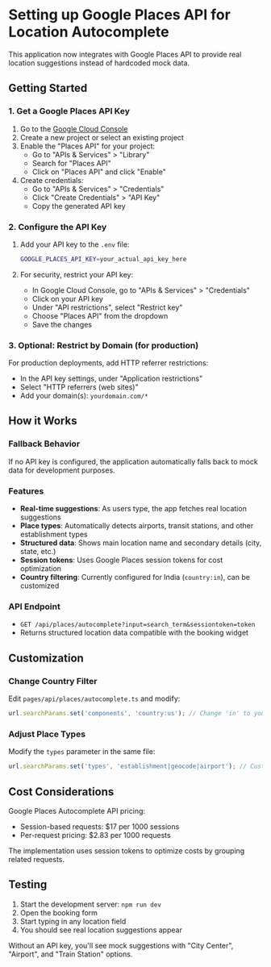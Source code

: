 # Setting up Google Places API for Location Autocomplete

This application now integrates with Google Places API to provide real location suggestions instead of hardcoded mock data.

## Getting Started

### 1. Get a Google Places API Key

1. Go to the [Google Cloud Console](https://console.cloud.google.com/)
2. Create a new project or select an existing project
3. Enable the "Places API" for your project:
   - Go to "APIs & Services" > "Library"
   - Search for "Places API" 
   - Click on "Places API" and click "Enable"
4. Create credentials:
   - Go to "APIs & Services" > "Credentials"
   - Click "Create Credentials" > "API Key"
   - Copy the generated API key

### 2. Configure the API Key

1. Add your API key to the `.env` file:
   ```bash
   GOOGLE_PLACES_API_KEY=your_actual_api_key_here
   ```

2. For security, restrict your API key:
   - In Google Cloud Console, go to "APIs & Services" > "Credentials"
   - Click on your API key
   - Under "API restrictions", select "Restrict key"
   - Choose "Places API" from the dropdown
   - Save the changes

### 3. Optional: Restrict by Domain (for production)

For production deployments, add HTTP referrer restrictions:
- In the API key settings, under "Application restrictions"
- Select "HTTP referrers (web sites)"
- Add your domain(s): `yourdomain.com/*`

## How it Works

### Fallback Behavior
If no API key is configured, the application automatically falls back to mock data for development purposes.

### Features
- **Real-time suggestions**: As users type, the app fetches real location suggestions
- **Place types**: Automatically detects airports, transit stations, and other establishment types
- **Structured data**: Shows main location name and secondary details (city, state, etc.)
- **Session tokens**: Uses Google Places session tokens for cost optimization
- **Country filtering**: Currently configured for India (`country:in`), can be customized

### API Endpoint
- `GET /api/places/autocomplete?input=search_term&sessiontoken=token`
- Returns structured location data compatible with the booking widget

## Customization

### Change Country Filter
Edit `pages/api/places/autocomplete.ts` and modify:
```typescript
url.searchParams.set('components', 'country:us'); // Change 'in' to your country code
```

### Adjust Place Types
Modify the `types` parameter in the same file:
```typescript
url.searchParams.set('types', 'establishment|geocode|airport'); // Customize as needed
```

## Cost Considerations

Google Places Autocomplete API pricing:
- Session-based requests: $17 per 1000 sessions
- Per-request pricing: $2.83 per 1000 requests

The implementation uses session tokens to optimize costs by grouping related requests.

## Testing

1. Start the development server: `npm run dev`
2. Open the booking form
3. Start typing in any location field
4. You should see real location suggestions appear

Without an API key, you'll see mock suggestions with "City Center", "Airport", and "Train Station" options.

